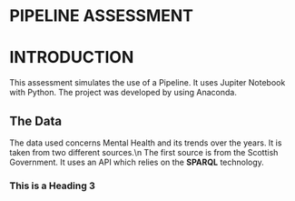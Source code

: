 # PIPELINE ASSESSMENT
# INTRODUCTION
This assessment simulates the use of a Pipeline. It uses Jupiter Notebook with Python. The project was developed by using Anaconda.
## The Data
The data used concerns Mental Health and its trends over the years. It is taken from two different sources.\n 
The first source is from the Scottish Government. It uses an API which relies on the **SPARQL** technology. 

### This is a Heading 3
